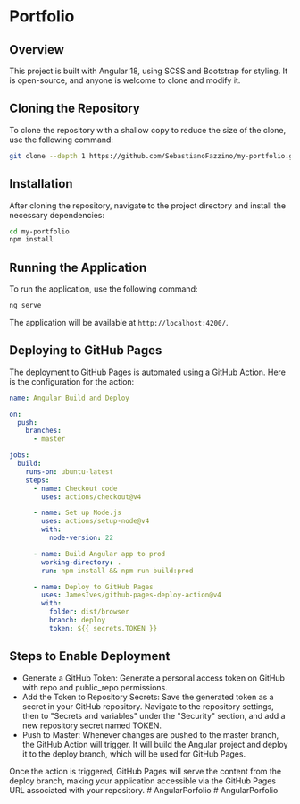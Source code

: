 # Portfolio

## Overview
This project is built with Angular 18, using SCSS and Bootstrap for styling. It is open-source, and anyone is welcome to clone and modify it.

## Cloning the Repository
To clone the repository with a shallow copy to reduce the size of the clone, use the following command:

```bash
git clone --depth 1 https://github.com/SebastianoFazzino/my-portfolio.git
```

## Installation

After cloning the repository, navigate to the project directory and install the necessary dependencies:

```bash
cd my-portfolio
npm install
```

## Running the Application

To run the application, use the following command:

```bash
ng serve
```

The application will be available at `http://localhost:4200/`.


## Deploying to GitHub Pages

The deployment to GitHub Pages is automated using a GitHub Action. Here is the configuration for the action:

```yaml
name: Angular Build and Deploy

on:
  push:
    branches:
      - master

jobs:
  build:
    runs-on: ubuntu-latest
    steps:
      - name: Checkout code
        uses: actions/checkout@v4

      - name: Set up Node.js
        uses: actions/setup-node@v4
        with:
          node-version: 22

      - name: Build Angular app to prod
        working-directory: .
        run: npm install && npm run build:prod

      - name: Deploy to GitHub Pages
        uses: JamesIves/github-pages-deploy-action@v4
        with:
          folder: dist/browser
          branch: deploy
          token: ${{ secrets.TOKEN }}
```

## Steps to Enable Deployment

- Generate a GitHub Token: Generate a personal access token on GitHub with repo and public_repo permissions.
- Add the Token to Repository Secrets: Save the generated token as a secret in your GitHub repository. Navigate to the repository settings, then to "Secrets and variables" under the "Security" section, and add a new repository secret named TOKEN.
- Push to Master: Whenever changes are pushed to the master branch, the GitHub Action will trigger. It will build the Angular project and deploy it to the deploy branch, which will be used for GitHub Pages.

Once the action is triggered, GitHub Pages will serve the content from the deploy branch, making your application accessible via the GitHub Pages URL associated with your repository.
#   A n g u l a r P o r f o l i o  
 #   A n g u l a r P o r f o l i o  
 